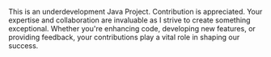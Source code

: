 This is an underdevelopment Java Project. 
Contribution is appreciated.
Your expertise and collaboration are invaluable as I strive to create something exceptional. Whether you're enhancing code, developing new features, or providing feedback, your contributions play a vital role in shaping our success.
